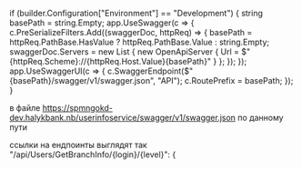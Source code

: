 if (builder.Configuration["Environment"] == "Development")
{
    string basePath = string.Empty;
    app.UseSwagger(c => 
    {
        c.PreSerializeFilters.Add((swaggerDoc, httpReq) =>
        {
            basePath = httpReq.PathBase.HasValue ? httpReq.PathBase.Value : string.Empty;
            swaggerDoc.Servers = new List<OpenApiServer> { new OpenApiServer { Url = $"{httpReq.Scheme}://{httpReq.Host.Value}{basePath}" } };
        });
    });
    app.UseSwaggerUI(c =>
    {
        c.SwaggerEndpoint($"{basePath}/swagger/v1/swagger.json", "API");
        c.RoutePrefix = basePath;
    });
}


в файле https://spmngokd-dev.halykbank.nb/userinfoservice/swagger/v1/swagger.json по данному пути 

ссылки на ендпоинты выглядят так "/api/Users/GetBranchInfo/{login}/{level}": {
